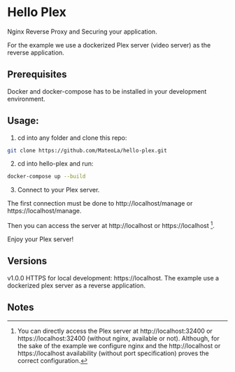 # Hello Plex

Nginx Reverse Proxy and Securing your application.

For the example we use a dockerized Plex server (video server) as the reverse application.

## Prerequisites

Docker and docker-compose has to be installed in your development environment.

## Usage:

1) cd into any folder and clone this repo:

```bash
git clone https://github.com/MateoLa/hello-plex.git
```

2) cd into hello-plex and run:

```bash
docker-compose up --build
```

3) Connect to your Plex server. 

The first connection must be done to http://localhost/manage or https://localhost/manage.

Then you can access the server at http://localhost or https://localhost [^Nt1].

Enjoy your Plex server!

## Versions

v1.0.0 HTTPS for local development: https://localhost. The example use a dockerized plex server as a reverse application.

## Notes 
[^Nt1]: You can directly access the Plex server at http://localhost:32400 or https://localhost:32400 (without nginx, available or not). Although, for the sake of the example we configure nginx and the http://localhost or https://localhost availability (without port specification) proves the correct configuration.
